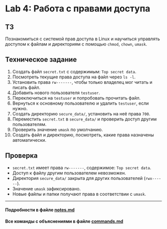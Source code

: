 # Lab 4: Работа с правами доступа

## ТЗ

Познакомиться с системой прав доступа в Linux и научиться управлять доступом к файлам и директориям с помощью `chmod`, `chown`, `umask`.

## Техническое задание

1. Создать файл `secret.txt` с содержимым: `Top secret data`.
2. Посмотреть текущие права доступа на файл через `ls -l`.
3. Установить права `rw-------`, чтобы только владелец мог читать и писать файл.
4. Добавить нового пользователя `testuser`.
5. Переключиться на `testuser` и попробовать прочитать файл.
6. Вернуться к основному пользователю и удалить `testuser`, если нужно.
7. Создать директорию `secure_data/`, установить на неё права `700`.
8. Переместить `secret.txt` в `secure_data/` и проверить доступ другим пользователям.
9. Проверить значение `umask` по умолчанию.
10. Создать файл и директорию, посмотреть, какие права назначены автоматически.

## Проверка

- `secret.txt` имеет права `rw-------`, содержимое: `Top secret data`.
- Доступ к файлу другим пользователем невозможен.
- Директория `secure_data/` закрыта для других пользователей (`rwx------`).
- Значение `umask` зафиксировано.
- Новые файлы и папки получают права в соответствии с `umask`.

* * *

#### Подробности в файле [notes.md](notes.md)
#### Все команды с объяснениями в файле [commands.md](commands.md)
